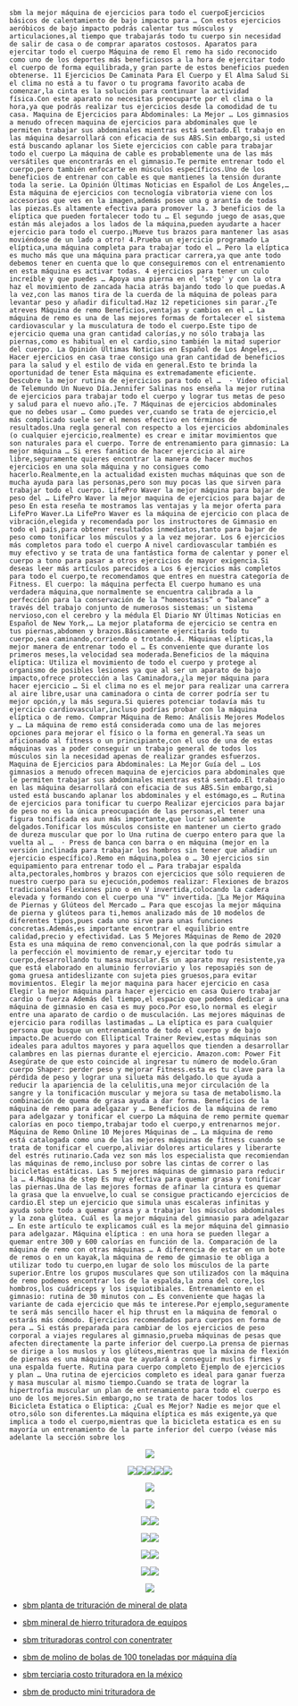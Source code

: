 
```
sbm la mejor máquina de ejercicios para todo el cuerpoEjercicios básicos de calentamiento de bajo impacto para … Con estos ejercicios aeróbicos de bajo impacto podrás calentar tus músculos y articulaciones,al tiempo que trabajarás todo tu cuerpo sin necesidad de salir de casa o de comprar aparatos costosos. Aparatos para ejercitar todo el cuerpo Máquina de remo El remo ha sido reconocido como uno de los deportes más beneficiosos a la hora de ejercitar todo el cuerpo de forma equilibrada,y gran parte de estos beneficios pueden obtenerse. 11 Ejercicios De Caminata Para El Cuerpo y El Alma Salud Si el clima no está a tu favor o tu programa favorito acaba de comenzar,la cinta es la solución para continuar la actividad física.Con este aparato no necesitas preocuparte por el clima o la hora,ya que podrás realizar tus ejercicios desde la comodidad de tu casa. Maquina de Ejercicios para Abdominales: La Mejor … Los gimnasios a menudo ofrecen maquina de ejercicios para abdominales que le permiten trabajar sus abdominales mientras está sentado.El trabajo en las máquina desarrollará con eficacia de sus ABS.Sin embargo,si usted está buscando aplanar los Siete ejercicios con cable para trabajar todo el cuerpo La máquina de cable es probablemente una de las más versátiles que encontrarás en el gimnasio.Te permite entrenar todo el cuerpo,pero también enfocarte en músculos específicos.Uno de los beneficios de entrenar con cable es que mantienes la tensión durante toda la serie. La Opinión Últimas Noticias en Español de Los Ángeles,… Ésta máquina de ejercicios con tecnología vibratoria viene con los accesorios que ves en la imagen,además posee una g arantía de todas las piezas.Es altamente efectiva para promover la. 3 beneficios de la elíptica que pueden fortalecer todo tu … El segundo juego de asas,que están más alejados a los lados de la máquina,pueden ayudarte a hacer ejercicio para todo el cuerpo.¡Mueve tus brazos para mantener las asas moviéndose de un lado a otro! 4.Prueba un ejercicio programado La elíptica,una máquina completa para trabajar todo el … Pero la elíptica es mucho más que una máquina para practicar carrera,ya que ante todo debemos tener en cuenta que lo que conseguiremos con el entrenamiento en esta máquina es activar todas. 4 ejercicios para tener un culo increíble y que puedes … Apoya una pierna en el ‘step' y con la otra haz el movimiento de zancada hacia atrás bajando todo lo que puedas.A la vez,con las manos tira de la cuerda de la máquina de poleas para levantar peso y añadir dificultad.Haz 12 repeticiones sin parar.¿Te atreves Máquina de remo Beneficios,ventajas y cambios en el … La máquina de remo es una de las mejores formas de fortalecer el sistema cardiovascular y la musculatura de todo el cuerpo.Este tipo de ejercicio quema una gran cantidad calorías,y no sólo trabaja las piernas,como es habitual en el cardio,sino también la mitad superior del cuerpo. La Opinión Últimas Noticias en Español de Los Ángeles,… Hacer ejercicios en casa trae consigo una gran cantidad de beneficios para la salud y el estilo de vida en general.Esto te brinda la oportunidad de tener Esta máquina es extremadamente eficiente. Descubre la mejor rutina de ejercicios para todo el …  · Video oficial de Telemundo Un Nuevo Día.Jennifer Salinas nos enseña la mejor rutina de ejercicios para trabajar todo el cuerpo y lograr tus metas de peso y salud para el nuevo año.¡Te. 7 Máquinas de ejercicios abdominales que no debes usar … Como puedes ver,cuando se trata de ejercicio,el más complicado suele ser el menos efectivo en términos de resultados.Una regla general con respecto a los ejercicios abdominales (o cualquier ejercicio,realmente) es crear e imitar movimientos que son naturales para el cuerpo. Torre de entrenamiento para gimnasio: La mejor máquina … Si eres fanático de hacer ejercicio al aire libre,seguramente quieres encontrar la manera de hacer muchos ejercicios en una sola máquina y no consigues como hacerlo.Realmente,en la actualidad existen muchas máquinas que son de mucha ayuda para las personas,pero son muy pocas las que sirven para trabajar todo el cuerpo. LifePro Waver la mejor máquina para bajar de peso del … LifePro Waver la mejor maquina de ejercicios para bajar de peso En esta reseña te mostramos las ventajas y la mejor oferta para LifePro Waver.La LifePro Waver es la máquina de ejercicio con placa de vibración,elegida y recomendada por los instructores de Gimnasio en todo el país,para obtener resultados inmediatos,tanto para bajar de peso como tonificar los músculos y a la vez mejorar. Los 6 ejercicios más completos para todo el cuerpo A nivel cardiovascular también es muy efectivo y se trata de una fantástica forma de calentar y poner el cuerpo a tono para pasar a otros ejercicios de mayor exigencia.Si deseas leer más artículos parecidos a Los 6 ejercicios más completos para todo el cuerpo,te recomendamos que entres en nuestra categoría de Fitness. El cuerpo: la máquina perfecta El cuerpo humano es una verdadera máquina,que normalmente se encuentra calibrada a la perfección para la conservación de la “homeostasis” o “balance” a través del trabajo conjunto de numerosos sistemas: un sistema nervioso,con el cerebro y la médula El Diario NY Últimas Noticias en Español de New York,… La mejor plataforma de ejercicio se centra en tus piernas,abdomen y brazos.Básicamente ejercitarás todo tu cuerpo,sea caminando,corriendo o trotando.4. Máquinas elípticas,la mejor manera de entrenar todo el … Es conveniente que durante los primeros meses,la velocidad sea moderada.Beneficios de la máquina elíptica: Utiliza el movimiento de todo el cuerpo y protege al organismo de posibles lesiones ya que al ser un aparato de bajo impacto,ofrece protección a las Caminadora,¿la mejor máquina para hacer ejercicio … Si el clima no es el mejor para realizar una carrera al aire libre,usar una caminadora o cinta de correr podría ser tu mejor opción,y la más segura.Si quieres potenciar todavía más tu ejercicio cardiovascular,incluso podrías probar con la máquina elíptica o de remo. Comprar Máquina de Remo: Análisis Mejores Modelos y … La máquina de remo está considerada como una de las mejores opciones para mejorar el físico o la forma en general.Ya seas un aficionado al fitness o un principiante,con el uso de una de estas máquinas vas a poder conseguir un trabajo general de todos los músculos sin la necesidad apenas de realizar grandes esfuerzos. Maquina de Ejercicios para Abdominales: La Mejor Guía del … Los gimnasios a menudo ofrecen maquina de ejercicios para abdominales que le permiten trabajar sus abdominales mientras está sentado.El trabajo en las máquina desarrollará con eficacia de sus ABS.Sin embargo,si usted está buscando aplanar los abdominales y el estómago,es … Rutina de ejercicios para tonificar tu cuerpo Realizar ejercicios para bajar de peso no es la única preocupación de las personas,el tener una figura tonificada es aun más importante,que lucir solamente delgados.Tonificar los músculos consiste en mantener un cierto grado de dureza muscular que por lo Una rutina de cuerpo entero para que la vuelta al …  · Press de banca con barra o en máquina (mejor en la versión inclinada para trabajar los hombros sin tener que añadir un ejercicio específico).Remo en máquina,polea o … 30 ejercicios sin equipamiento para entrenar todo el … Para trabajar espalda alta,pectorales,hombros y brazos con ejercicios que sólo requieren de nuestro cuerpo para su ejecución,podemos realizar: Flexiones de brazos tradicionales Flexiones pino o en V invertida,colocando la cadera elevada y formando con el cuerpo una "V" invertida. 🥇La Mejor Máquina de Piernas y Glúteos del Mercado … Para que escojas la mejor máquina de pierna y glúteos para ti,hemos analizado más de 10 modelos de diferentes tipos,pues cada uno sirve para unas funciones concretas.Además,es importante encontrar el equilibrio entre calidad,precio y efectividad. Las 5 Mejores Máquinas de Remo de 2020 Esta es una máquina de remo convencional,con la que podrás simular a la perfección el movimiento de remar,y ejercitar todo tu cuerpo,desarrollando tu masa muscular.Es un aparato muy resistente,ya que está elaborado en aluminio ferroviario y los reposapiés son de goma gruesa antideslizante con sujeta pies gruesos,para evitar movimientos. Elegir la mejor maquina para hacer ejercicio en casa Elegir la mejor máquina para hacer ejercicio en casa Quiero trabajar cardio o fuerza Además del tiempo,el espacio que podemos dedicar a una máquina de gimnasio en casa es muy poco.Por eso,lo normal es elegir entre una aparato de cardio o de musculación. Las mejores máquinas de ejercicio para rodillas lastimadas … La elíptica es para cualquier persona que busque un entrenamiento de todo el cuerpo y de bajo impacto.De acuerdo con Elliptical Trainer Review,estas máquinas son ideales para adultos mayores y para aquellos que tienden a desarrollar calambres en las piernas durante el ejercicio. Amazon.com: Power Fit Asegúrate de que esto coincide al ingresar tu número de modelo.Gran cuerpo Shaper: perder peso y mejorar Fitness.esta es tu clave para la pérdida de peso y lograr una silueta más delgado.lo que ayuda a reducir la apariencia de la celulitis,una mejor circulación de la sangre y la tonificación muscular y mejora su tasa de metabolismo.la combinación de quema de grasa ayuda a dar forma. Beneficios de la máquina de remo para adelgazar y … Beneficios de la máquina de remo para adelgazar y tonificar el cuerpo La máquina de remo permite quemar calorías en poco tiempo,trabajar todo el cuerpo,y entrenarnos mejor. Máquina de Remo Online 10 Mejores Máquinas de … La máquina de remo está catalogada como una de las mejores máquinas de fitness cuando se trata de tonificar el cuerpo,aliviar dolores articulares y liberarte del estrés rutinario.Cada vez son más los especialista que recomiendan las máquinas de remo,incluso por sobre las cintas de correr o las bicicletas estáticas. Las 5 mejores máquinas de gimnasio para reducir la … 4.Máquina de step Es muy efectiva para quemar grasa y tonificar las piernas.Una de las mejores formas de afinar la cintura es quemar la grasa que la envuelve,lo cual se consigue practicando ejercicios de cardio.El step un ejercicio que simula unas escaleras infinitas y ayuda sobre todo a quemar grasa y a trabajar los músculos abdominales y la zona glútea. Cuál es la mejor máquina del gimnasio para adelgazar … En este artículo te explicamos cuál es la mejor máquina del gimnasio para adelgazar. Máquina elíptica : en una hora se pueden llegar a quemar entre 300 y 600 calorías en función de la. Comparación de la máquina de remo con otras máquinas … A diferencia de estar en un bote de remos o en un kayak,la máquina de remo de gimnasio te obliga a utilizar todo tu cuerpo,en lugar de solo los músculos de la parte superior.Entre los grupos musculares que son utilizados con la máquina de remo podemos encontrar los de la espalda,la zona del core,los hombros,los cuádriceps y los isquiotibiales. Entrenamiento en el gimnasio: rutina de 30 minutos con … Es conveniente que hagas la variante de cada ejercicio que más te interese.Por ejemplo,seguramente te será más sencillo hacer el hip thrust en la máquina de femoral o estarás más cómodo. Ejercicios recomendados para cuerpos en forma de pera … Si estás preparada para cambiar de los ejercicios de peso corporal a viajes regulares al gimnasio,prueba máquinas de pesas que afecten directamente la parte inferior del cuerpo.La prensa de piernas se dirige a los muslos y los glúteos,mientras que la máxina de flexión de piernas es una máquina que te ayudará a conseguir muslos firmes y una espalda fuerte. Rutina para cuerpo completo Ejemplo de ejercicios y plan … Una rutina de ejercicios completo es ideal para ganar fuerza y masa muscular al mismo tiempo.Cuando se trata de lograr la hipertrofia muscular un plan de entrenamiento para todo el cuerpo es uno de los mejores.Sin embargo,no se trata de hacer todos los Bicicleta Estatica o Eliptica: ¿Cual es Mejor? Nadie es mejor que el otro,sólo son diferentes.La máquina elíptica es más exigente,ya que implica a todo el cuerpo,mientras que la bicicleta estatica es en su mayoría un entrenamiento de la parte inferior del cuerpo (véase más adelante la sección sobre los 
```

<div align="center">

<a href="https://es-crusher.shibang-china.com/github&k=sbm+la+mejor+m%C3%A1quina+de+ejercicios+para+todo+el+cuerpo"><img src="https://static.shibang-china.com/es/crusher/logo.jpg"></a>

<a href="https://es-crusher.shibang-china.com/github&k=sbm+la+mejor+m%C3%A1quina+de+ejercicios+para+todo+el+cuerpo"><img src="https://static.shibang-china.com/es/crusher/index.jpg"></a><a href="https://es-crusher.shibang-china.com/material.htmlgithub&k=sbm+la+mejor+m%C3%A1quina+de+ejercicios+para+todo+el+cuerpo"><img src="https://static.shibang-china.com/es/crusher/material.jpg"></a><a href="https://es-crusher.shibang-china.com/application.htmlgithub&k=sbm+la+mejor+m%C3%A1quina+de+ejercicios+para+todo+el+cuerpo"><img src="https://static.shibang-china.com/es/crusher/application.jpg"></a><a href="https://es-crusher.shibang-china.com/aboutus.htmlgithub&k=sbm+la+mejor+m%C3%A1quina+de+ejercicios+para+todo+el+cuerpo"><img src="https://static.shibang-china.com/es/crusher/aboutus.jpg"></a><a href="https://es-crusher.shibang-china.com/contact.htmlgithub&k=sbm+la+mejor+m%C3%A1quina+de+ejercicios+para+todo+el+cuerpo"><img src="https://static.shibang-china.com/es/crusher/contact.jpg"></a>

<a href="https://es-crusher.shibang-china.com/github&k=sbm+la+mejor+m%C3%A1quina+de+ejercicios+para+todo+el+cuerpo"><img src="https://static.shibang-china.com/es/crusher/banner.jpg"></a>

<a href="https://swt.shibang-china.com/github&k=sbm+la+mejor+m%C3%A1quina+de+ejercicios+para+todo+el+cuerpo"><img src="https://static.shibang-china.com/es/crusher/text.jpg"></a>

<a href="https://swt.shibang-china.com/github&k=sbm+la+mejor+m%C3%A1quina+de+ejercicios+para+todo+el+cuerpo"><img src="https://static.shibang-china.com/es/crusher/chat.jpg"></a><a href="https://es-crusher.shibang-china.com/contact.htmlgithub&k=sbm+la+mejor+m%C3%A1quina+de+ejercicios+para+todo+el+cuerpo"><img src="https://static.shibang-china.com/es/crusher/message.jpg"></a>

<a href="https://es-crusher.shibang-china.com/products/pe.htmlgithub&k=sbm+la+mejor+m%C3%A1quina+de+ejercicios+para+todo+el+cuerpo"><img src="https://static.shibang-china.com/es/crusher/pe.jpg"></a><a href="https://es-crusher.shibang-china.com/products/pf.htmlgithub&k=sbm+la+mejor+m%C3%A1quina+de+ejercicios+para+todo+el+cuerpo"><img src="https://static.shibang-china.com/es/crusher/pf.jpg"></a>

<a href="https://es-crusher.shibang-china.com/products/hpt.htmlgithub&k=sbm+la+mejor+m%C3%A1quina+de+ejercicios+para+todo+el+cuerpo"><img src="https://static.shibang-china.com/es/crusher/hpt.jpg"></a><a href="https://es-crusher.shibang-china.com/products/vsi.htmlgithub&k=sbm+la+mejor+m%C3%A1quina+de+ejercicios+para+todo+el+cuerpo"><img src="https://static.shibang-china.com/es/crusher/vsi.jpg"></a>

<a href="https://es-crusher.shibang-china.com/products/klv.htmlgithub&k=sbm+la+mejor+m%C3%A1quina+de+ejercicios+para+todo+el+cuerpo"><img src="https://static.shibang-china.com/es/crusher/klv.jpg"></a><a href="https://es-crusher.shibang-china.com/products/portable.htmlgithub&k=sbm+la+mejor+m%C3%A1quina+de+ejercicios+para+todo+el+cuerpo"><img src="https://static.shibang-china.com/es/crusher/portable.jpg"></a>

<a href="https://swt.shibang-china.com/github&k=sbm+la+mejor+m%C3%A1quina+de+ejercicios+para+todo+el+cuerpo"><img src="https://static.shibang-china.com/es/crusher/case.jpg"></a>

</div>


* [sbm planta de trituración de mineral de plata](sbm%20planta%20de%20trituraci%C3%B3n%20de%20mineral%20de%20plata.md)

* [sbm mineral de hierro trituradora de equipos](sbm%20mineral%20de%20hierro%20trituradora%20de%20equipos.md)

* [sbm trituradoras control con conentrater](sbm%20trituradoras%20control%20con%20conentrater.md)

* [sbm de molino de bolas de 100 toneladas por máquina día](sbm%20de%20molino%20de%20bolas%20de%20100%20toneladas%20por%20m%C3%A1quina%20d%C3%ADa.md)

* [sbm terciaria costo trituradora en la méxico](sbm%20terciaria%20costo%20trituradora%20en%20la%20m%C3%A9xico.md)

* [sbm de producto mini trituradora de](sbm%20de%20producto%20mini%20trituradora%20de.md)